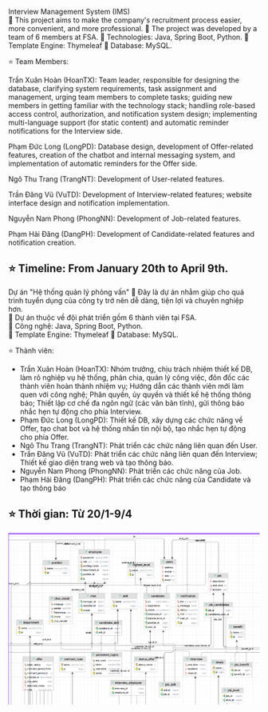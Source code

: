 Interview Management System (IMS)  
🚀 This project aims to make the company's recruitment process easier, more convenient, and more professional.
🚀 The project was developed by a team of 6 members at FSA.
🚀 Technologies: Java, Spring Boot, Python.
🚀 Template Engine: Thymeleaf
🚀 Database: MySQL.

⭐ Team Members:

Trần Xuân Hoàn (HoanTX): Team leader, responsible for designing the database, clarifying system requirements, task assignment and management, urging team members to complete tasks; guiding new members in getting familiar with the technology stack; handling role-based access control, authorization, and notification system design; implementing multi-language support (for static content) and automatic reminder notifications for the Interview side.

Phạm Đức Long (LongPD): Database design, development of Offer-related features, creation of the chatbot and internal messaging system, and implementation of automatic reminders for the Offer side.

Ngô Thu Trang (TrangNT): Development of User-related features.

Trần Đăng Vũ (VuTD): Development of Interview-related features; website interface design and notification implementation.

Nguyễn Nam Phong (PhongNN): Development of Job-related features.

Phạm Hải Đăng (DangPH): Development of Candidate-related features and notification creation.

⭐ Timeline: From January 20th to April 9th.
--------------------------------------------------------------------------------------------------------------------------
Dự án "Hệ thống quản lý phỏng vấn"
🚀 Đây là dự án nhằm giúp cho quá trình tuyển dụng của công ty trở nên dễ dàng, tiện lợi và chuyên nghiệp hơn.  
🚀 Dự án thuộc về đội phát triển gồm 6 thành viên tại FSA.  
🚀 Công nghệ: Java, Spring Boot, Python.  
🚀 Template Engine: Thymeleaf
🚀 Database: MySQL.  

⭐ Thành viên:
- Trần Xuân Hoàn (HoanTX): Nhóm trưởng, chịu trách nhiệm thiết kế DB, làm rõ nghiệp vụ hệ thống, phân chia, quản lý công việc, đôn đốc các thành viên hoàn thành nhiệm vụ;
Hướng dẫn các thành viên mới làm quen với công nghệ; Phân quyền, ủy quyền và thiết kế hệ thống thông báo;
Thiết lập cơ chế đa ngôn ngữ (các văn bản tĩnh), gửi thông báo nhắc hẹn tự động cho phía Interview.
- Phạm Đức Long (LongPD): Thiết kế DB, xây dựng các chức năng về Offer, tạo chat bot và hệ thống nhắn tin nội bộ, tạo nhắc hẹn tự động cho phía Offer.
- Ngô Thu Trang (TrangNT): Phát triển các chức năng liên quan đến User.
- Trần Đăng Vũ (VuTD): Phát triển các chức năng liên quan đến Interview; Thiết kế giao diện trang web và tạo thông báo.
- Nguyễn Nam Phong (PhongNN): Phát triển các chức năng của Job.
- Phạm Hải Đăng (DangPH): Phát triển các chức năng của Candidate và tạo thông báo

⭐ Thời gian: Từ 20/1-9/4
--------------------------------------------------------------------------------------------------------------------------

![ERD](src/main/resources/documents/ERD.png)
